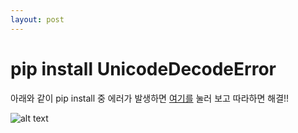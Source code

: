 ```yaml
---
layout: post
---
```

# pip install UnicodeDecodeError

아래와 같이 pip install 중 에러가 발생하면
[여기를](http://blog.lyuwonkyung.com/windows-pipeseo-unicodedecodeerror-balsaeng-2/) 눌러 
보고 따라하면 해결!!

![alt text](https://zzingyuna.github.io/image/python_error.JPG)


